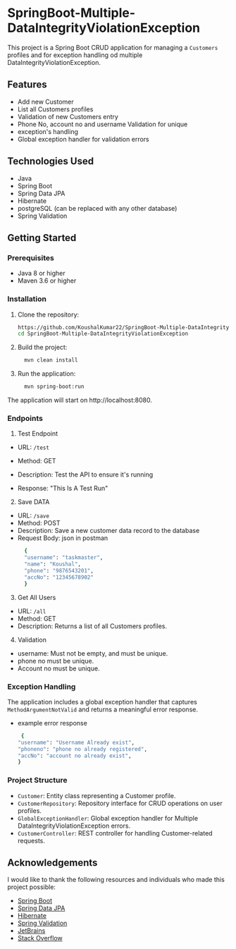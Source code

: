 # SpringBoot-Multiple-DataIntegrityViolationException

This project is a Spring Boot CRUD application for managing a `Customers` profiles and for exception handling od multiple DataIntegrityViolationException.

## Features

- Add new Customer
- List all Customers profiles
- Validation of new Customers entry
- Phone No, account no and username Validation for unique
- exception's handling
- Global exception handler for validation errors

## Technologies Used

- Java
- Spring Boot
- Spring Data JPA
- Hibernate
- postgreSQL (can be replaced with any other database)
- Spring Validation

## Getting Started

### Prerequisites

- Java 8 or higher
- Maven 3.6 or higher

### Installation

1. Clone the repository:
   ```sh
   https://github.com/KoushalKumar22/SpringBoot-Multiple-DataIntegrityViolationException.git
   cd SpringBoot-Multiple-DataIntegrityViolationException
2. Build the project:
   ```sh
     mvn clean install
3. Run the application:
   ```sh
     mvn spring-boot:run
The application will start on http://localhost:8080.

### Endpoints

1. Test Endpoint
- URL: `/test`

- Method: GET

- Description: Test the API to ensure it's running

- Response: "This Is A Test Run"

2. Save DATA
- URL: `/save`
- Method: POST
- Description: Save a new customer data record to the database
- Request Body: json in postman
  ```sh
    {
    "username": "taskmaster",
    "name": "Koushal",
    "phone": "9876543201",
    "accNo": "12345678902"
    }

3. Get All Users
- URL: `/all`
- Method: GET
- Description: Returns a list of all Customers profiles.
  
4. Validation
- username: Must not be empty, and must be unique.
- phone no must be unique.
- Account no must be unique.

### Exception Handling

The application includes a global exception handler that captures `MethodArgumentNotValid` and returns a meaningful error response.
- example error response
  ```sh
   {
  "username": "Username Already exist",
  "phoneno": "phone no already registered",
  "accNo": "account no already exist",
  }
### Project Structure

- `Customer`: Entity class representing a Customer profile.
- `CustomerRepository`: Repository interface for CRUD operations on user profiles.
- `GlobalExceptionHandler`: Global exception handler for Multiple DataIntegrityViolationException errors.
- `CustomerController`: REST controller for handling Customer-related requests.

## Acknowledgements

I would like to thank the following resources and individuals who made this project possible:

- [Spring Boot](https://spring.io/projects/spring-boot)
- [Spring Data JPA](https://spring.io/projects/spring-data-jpa)
- [Hibernate](http://hibernate.org/)
- [Spring Validation](https://docs.spring.io/spring-framework/docs/current/reference/html/core.html#validation)
- [JetBrains](https://www.jetbrains.com/idea/)
- [Stack Overflow](https://stackoverflow.com/)
